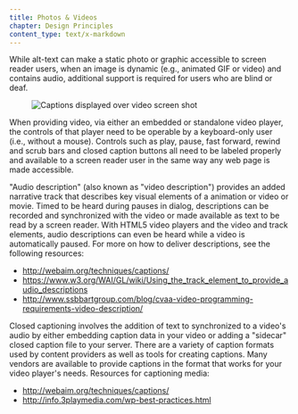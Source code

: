 ```yaml
---
title: Photos & Videos
chapter: Design Principles
content_type: text/x-markdown
---
```

While alt-text can make a static photo or graphic accessible to screen reader users, when an image is dynamic (e.g., animated GIF or video) and contains audio, additional support is required for users who are blind or deaf.

<figure>
  <img src="./images/captions.png" alt="Captions displayed over video screen 
  shot" />
</figure>

When providing video, via either an embedded or standalone video player, the controls of that player need to be operable by a keyboard-only user (i.e., without a mouse). Controls such as play, pause, fast forward, rewind and scrub bars and closed caption buttons all need to be labeled properly and available to a screen reader user in the same way any web page is made accessible.

"Audio description" (also known as "video description") provides an added narrative track that describes key visual elements of a animation or video or movie. Timed to be heard during pauses in dialog, descriptions can be recorded and synchronized with the video or made available as text to be read by a screen reader. With HTML5 video players and the video and track elements, audio descriptions can even be heard while a video is automatically paused. For more on how to deliver descriptions, see the following resources:
- <http://webaim.org/techniques/captions/>
- <https://www.w3.org/WAI/GL/wiki/Using_the_track_element_to_provide_audio_descriptions>
- <http://www.ssbbartgroup.com/blog/cvaa-video-programming-requirements-video-description/>

Closed captioning involves the addition of text to synchronized to a video's audio by either embedding caption data in your video or adding a "sidecar" closed caption file to your server. There are a variety of caption formats used by content providers as well as tools for creating captions. Many vendors are available to provide captions in the format that works for your video player's needs. Resources for captioning media:

- <http://webaim.org/techniques/captions/>
- <http://info.3playmedia.com/wp-best-practices.html>
